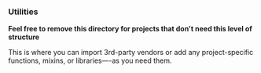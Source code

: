 ### Utilities

**Feel free to remove this directory for projects that don't need this level of structure**

This is where you can import 3rd-party vendors or add any project-specific functions, mixins, or libraries—-as you need them.
